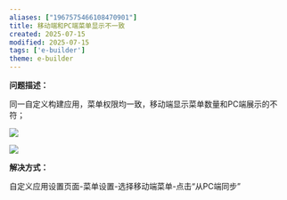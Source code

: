 ```yaml
---
aliases: ["1967575466108470901"]
title: 移动端和PC端菜单显示不一致
created: 2025-07-15
modified: 2025-07-15
tags: ['e-builder']
theme: e-builder
---
```


**问题描述：**

同一自定义构建应用，菜单权限均一致，移动端显示菜单数量和PC端展示的不符；

![](https://myhelpdoc.oss-cn-heyuan.aliyuncs.com/mdimages/df7ec99f795548ba88ae2327c5abf413.jpg)

![](https://myhelpdoc.oss-cn-heyuan.aliyuncs.com/mdimages/4dcd353b65910f36ebbfd95865e2367e.jpg)

**解决方式：**

自定义应用设置页面-菜单设置-选择移动端菜单-点击“从PC端同步”


